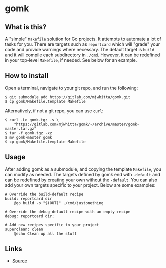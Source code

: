 # gomk

## What is this?

A "simple" `Makefile` solution for Go projects. It attempts to
automate a lot of tasks for you. There are targets such as
`reportcard` which will "grade" your code and provide warnings where
necessary. The default target is `build` and it will compile each
subdirectory in `./cmd`. However, it can be redefined in your
top-level `Makefile`, if needed. See below for an example.

## How to install

Open a terminal, navigate to your git repo, and run the following:

```
$ git submodule add https://gitlab.com/mjwhitta/gomk.git
$ cp gomk/Makefile.template Makefile
```

Alternatively, if not a git repo, you can use `curl`:

```
$ curl -Lo gomk.tgz -s \
    "https://gitlab.com/mjwhitta/gomk/-/archive/master/gomk-master.tar.gz"
$ tar -f gomk.tgz -xz
$ mv gomk-master gomk
$ cp gomk/Makefile.template Makefile
```

## Usage

After adding gomk as a submodule, and copying the template `Makefile`,
you can modify as needed. The targets defined by gomk end with
`-default` and can be redefined by creating your own without the
`-default`. You can also add your own targets specific to your
project. Below are some examples:

```
# Override the build-default recipe
build: reportcard dir
    @go build -o "$(OUT)" ./cmd/justonething

# Override the debug-default recipe with an empty recipe
debug: reportcard dir;

# Add new recipes specific to your project
superclean: clean
	@echo Clean up all the stuff
```

## Links

- [Source](https://gitlab.com/mjwhitta/gomk)

